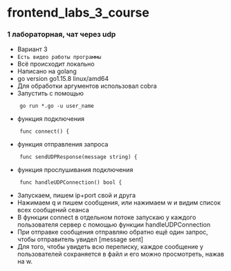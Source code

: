 # frontend_labs_3_course

### 1 лабораторная, чат через udp
- Вариант 3
- `Есть видео работы программы`
- Всё происходит локально
- Написано на golang
- go version go1.15.8 linux/amd64
- Для обработки аргументов использовал cobra
- Запустить с помощью
```
	go run *.go -u user_name
```
- функция подключения
```golang
	func connect() {
```
- функция отправления запроса
```golang
	func sendUDPResponse(message string) {
```
- функция прослушивания подключения
```golang
	func handleUDPConnection() bool {
```
- Запускаем, пишем ip+port свой и друга
- Нажимаем q и пишем сообщения, или нажимаем w и видим список всех сообщений сеанса
- В функции connect в отдельном потоке запускаю у каждого пользователя сервер с помощью функции handleUDPConnection
- При отправке сообщения отправляю обратно ещё один запрос, чтобы отправитель увидел [message sent]
- Для того, чтобы увидеть всю переписку, каждое сообщение у пользователей сохраняется в файл и его можно просмотреть, нажав на w.